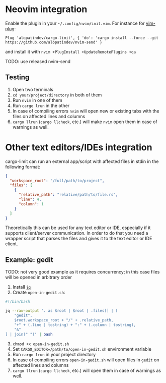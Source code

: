 # Neovim integration
Enable the plugin in your `~/.config/nvim/init.vim`. For instance for [vim-plug](https://github.com/junegunn/vim-plug#neovim):
```viml
Plug 'alopatindev/cargo-limit', { 'do': 'cargo install --force --git https://github.com/alopatindev/nvim-send' }
```
and install it with `nvim +PlugInstall +UpdateRemotePlugins +qa`

TODO: use released nvim-send

## Testing
1. Open two terminals
2. `cd your/project/directory` in both of them
3. Run `nvim` in one of them
4. Run `cargo lrun` in the other
5. In case of compiling errors `nvim` will open new or existing tabs with the files on affected lines and columns
6. `cargo llrun` (`cargo llcheck`, etc.) will make `nvim` open them in case of warnings as well.

# Other text editors/IDEs integration
cargo-limit can run an external app/script with affected files in stdin in the following format:
```json
{
  "workspace_root": "/full/path/to/project",
  "files": [
    {
      "relative_path": "relative/path/to/file.rs",
      "line": 4,
      "column": 1
    }
  ]
}
```

Theoretically this can be used for any text editor or IDE, especially if it supports client/server communication. In order to do that you need a wrapper script that parses the files and gives it to the text editor or IDE client.

## Example: gedit
TODO: not very good example as it requires concurrency; in this case files will be opened in arbitrary order
1. Install [`jq`](https://stedolan.github.io/jq/download/)
2. Create `open-in-gedit.sh`:
```bash
#!/bin/bash

jq --raw-output '. as $root | $root | .files[] | [
    "gedit",
    $root.workspace_root + "/" + .relative_path,
    "+" + (.line | tostring) + ":" + (.column | tostring),
    "&"
] | join(" ")' | bash
```
3. `chmod +x open-in-gedit.sh`
4. Set `CARGO_EDITOR=/path/to/open-in-gedit.sh` environment variable
5. Run `cargo lrun` in your project directory
6. In case of compiling errors `open-in-gedit.sh` will open files in `gedit` on affected lines and columns
7. `cargo llrun` (`cargo llcheck`, etc.) will open them in case of warnings as well.

